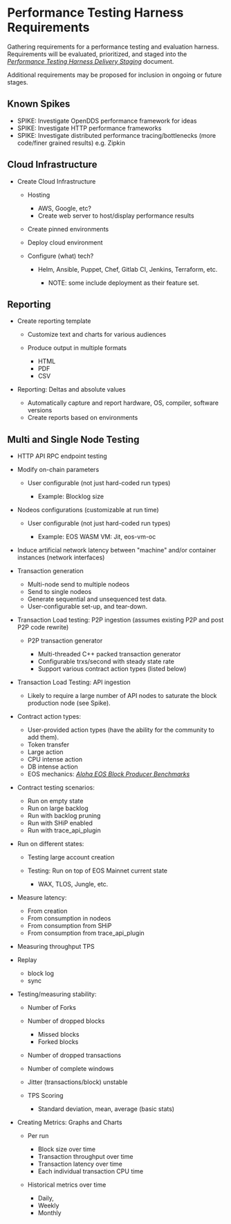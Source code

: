 # Performance Testing Harness Requirements

Gathering requirements for a performance testing and evaluation harness.  Requirements will be evaluated, prioritized, and staged into the [*Performance Testing Harness Delivery Staging*](https://github.com/eosnetworkfoundation/product/tree/main/performance-harness/proposals) document.

Additional requirements may be proposed for inclusion in ongoing or future stages.


## Known Spikes


-   SPIKE: Investigate OpenDDS performance framework for ideas
-   SPIKE: Investigate HTTP performance frameworks
-   SPIKE: Investigate distributed performance tracing/bottlenecks (more
    code/finer grained results) e.g. Zipkin


## Cloud Infrastructure


-   Create Cloud Infrastructure

    -   Hosting 

        -   AWS, Google, etc?
        -   Create web server to host/display performance results

    -   Create pinned environments

    -   Deploy cloud environment

    -   Configure (what) tech?

        -   Helm, Ansible, Puppet, Chef, Gitlab CI, Jenkins, Terraform,
            etc. 

            -   NOTE: some include deployment as their feature set. 


## Reporting


-   Create reporting template

    -   Customize text and charts for various audiences

    -   Produce output in multiple formats

        -   HTML
        -   PDF
        -   CSV

-   Reporting: Deltas and absolute values

    -   Automatically capture and report hardware, OS, compiler,
        software versions
    -   Create reports based on environments


## Multi and Single Node Testing


-   HTTP API RPC endpoint testing

-   Modify on-chain parameters

    -   User configurable (not just hard-coded run types)

        -   Example: Blocklog size

-   Nodeos configurations (customizable at run time)

    -   User configurable (not just hard-coded run types)

        -   Example: EOS WASM VM: Jit, eos-vm-oc

-   Induce artificial network latency between "machine" and/or container
    instances (network interfaces)

-   Transaction generation

    -   Multi-node send to multiple nodeos
    -   Send to single nodeos
    -   Generate sequential and unsequenced test data.
    -   User-configurable set-up, and tear-down.

-   Transaction Load testing: P2P ingestion (assumes existing P2P and
    post P2P code rewrite)

    -   P2P transaction generator

        -   Multi-threaded C++ packed transaction generator
        -   Configurable trxs/second with steady state rate
        -   Support various contract action types (listed below)

-   Transaction Load Testing: API ingestion

    -   Likely to require a large number of API nodes to saturate the
        block production node (see Spike).

-   Contract action types:

    -   User-provided action types (have the ability for the community
        to add them).
    -   Token transfer
    -   Large action
    -   CPU intense action
    -   DB intense action
    -   EOS mechanics:
        [*Aloha EOS Block Producer Benchmarks*](https://www.alohaeos.com/tools/benchmarks)

-   Contract testing scenarios:

    -   Run on empty state
    -   Run on large backlog
    -   Run with backlog pruning
    -   Run with SHiP enabled
    -   Run with trace_api_plugin

-   Run on different states:

    -   Testing large account creation

    -   Testing: Run on top of EOS Mainnet current state

        -   WAX, TLOS, Jungle, etc.

-   Measure latency:

    -   From creation
    -   From consumption in nodeos
    -   From consumption from SHiP
    -   From consumption from trace_api_plugin

-   Measuring throughput TPS

-   Replay

    -   block log
    -   sync

-   Testing/measuring stability:

    -   Number of Forks

    -   Number of dropped blocks

        -   Missed blocks
        -   Forked blocks

    -   Number of dropped transactions

    -   Number of complete windows

    -   Jitter (transactions/block) unstable

    -   TPS Scoring

        -   Standard deviation, mean, average (basic stats)

-   Creating Metrics: Graphs and Charts

    -   Per run

        -   Block size over time
        -   Transaction throughput over time
        -   Transaction latency over time
        -   Each individual transaction CPU time

    -   Historical metrics over time 

        -   Daily, 
        -   Weekly
        -   Monthly